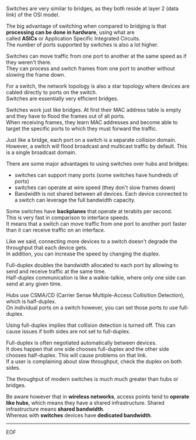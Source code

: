 Switches are very similar to bridges, as they both reside at layer 2 (data link) of the OSI model.  

The big advantage of switching when compared to bridging is that **processing can be done in hardware**, using what are  
called **ASICs** or Application Specific Integrated Circuits.  
The number of ports supported by switches is also a lot higher.  

Switches can move traffic from one port to another at the same speed as if they weren't there.  
They can process and switch frames from one port to another without slowing the frame down.  

For a switch, the network topology is also a star topology where devices are cabled directly to ports on the switch.  
Switches are essentially very efficient bridges.  

Switches work just like bridges. At first their MAC address table is empty and they have to flood the frames out of all ports.  
When receiving frames, they learn MAC addresses and become able to target the specific ports to which they must forward the traffic.  

Just like a bridge, each port on a switch is a separate collision domain.  
However, a switch will flood broadcast and multicast traffic by default. This is a single broadcast domain.   

There are some major advantages to using switches over hubs and bridges:
- switches can support many ports (some switches have hundreds of ports)
- switches can operate at wire speed (they don't slow frames down)
- Bandwidth is not shared between all devices. Each device connected to a switch can leverage the full bandwidth capacity.

Some switches have **backplanes** that operate at terabits per second.  
This is very fast in comparison to interface speeds.  
It means that a switch can move traffic from one port to another port faster than it can receive traffic on an interface.  

Like we said, connecting more devices to a switch doesn't degrade the throughput that each device gets.  
In addition, you can increase the speed by changing the duplex.  

Full-duplex doubles the bandwidth allocated to each port by allowing to send and receive traffic at the same time.  
Half-duplex communication is like a walkie-talkie, where only one side can send at any given time.  

Hubs use CSMA/CD (Carrier Sense Multiple-Access Collisition Detection), which is half-duplex.  
On individual ports on a switch however, you can set those ports to use full-duplex.  

Using full-duplex implies that collision detection is turned off. This can cause issues if both sides are not set to full-duplex.  

Full-duplex is often negotiated automatically between devices.  
It does happen that one side chooses full-duplex and the other side chooses half-duplex. This will cause problems on that link.  
If a user is complaining about slow throughput, check the duplex on both sides.

The throughput of modern switches is much much greater than hubs or bridges.  

Be aware however that in **wireless networks**, access points tend to **operate like hubs**, which means they have a shared infrastructure.
Shared infrastructure means **shared bandwidth**.  
Whereas with **switches** devices have **dedicated bandwidth**.



---
EOF
